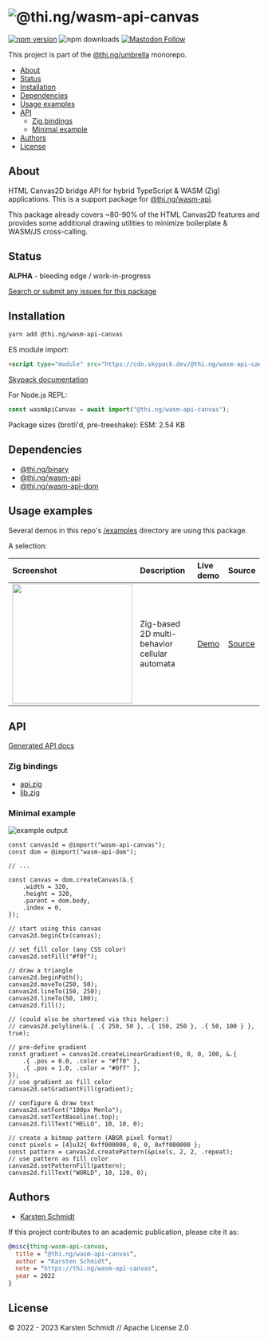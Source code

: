 <!-- This file is generated - DO NOT EDIT! -->
<!-- Please see: https://github.com/thi-ng/umbrella/blob/develop/CONTRIBUTING.md#changes-to-readme-files -->

# ![@thi.ng/wasm-api-canvas](https://media.thi.ng/umbrella/banners-20230807/thing-wasm-api-canvas.svg?27350224)

[![npm version](https://img.shields.io/npm/v/@thi.ng/wasm-api-canvas.svg)](https://www.npmjs.com/package/@thi.ng/wasm-api-canvas)
![npm downloads](https://img.shields.io/npm/dm/@thi.ng/wasm-api-canvas.svg)
[![Mastodon Follow](https://img.shields.io/mastodon/follow/109331703950160316?domain=https%3A%2F%2Fmastodon.thi.ng&style=social)](https://mastodon.thi.ng/@toxi)

This project is part of the
[@thi.ng/umbrella](https://github.com/thi-ng/umbrella/) monorepo.

- [About](#about)
- [Status](#status)
- [Installation](#installation)
- [Dependencies](#dependencies)
- [Usage examples](#usage-examples)
- [API](#api)
  - [Zig bindings](#zig-bindings)
  - [Minimal example](#minimal-example)
- [Authors](#authors)
- [License](#license)

## About

HTML Canvas2D bridge API for hybrid TypeScript & WASM (Zig) applications. This is a support package for [@thi.ng/wasm-api](https://github.com/thi-ng/umbrella/tree/develop/packages/wasm-api).

This package already covers ~80-90% of the HTML Canvas2D features and provides
some additional drawing utilities to minimize boilerplate & WASM/JS cross-calling.

## Status

**ALPHA** - bleeding edge / work-in-progress

[Search or submit any issues for this package](https://github.com/thi-ng/umbrella/issues?q=%5Bwasm-api-canvas%5D+in%3Atitle)

## Installation

```bash
yarn add @thi.ng/wasm-api-canvas
```

ES module import:

```html
<script type="module" src="https://cdn.skypack.dev/@thi.ng/wasm-api-canvas"></script>
```

[Skypack documentation](https://docs.skypack.dev/)

For Node.js REPL:

```js
const wasmApiCanvas = await import("@thi.ng/wasm-api-canvas");
```

Package sizes (brotli'd, pre-treeshake): ESM: 2.54 KB

## Dependencies

- [@thi.ng/binary](https://github.com/thi-ng/umbrella/tree/develop/packages/binary)
- [@thi.ng/wasm-api](https://github.com/thi-ng/umbrella/tree/develop/packages/wasm-api)
- [@thi.ng/wasm-api-dom](https://github.com/thi-ng/umbrella/tree/develop/packages/wasm-api-dom)

## Usage examples

Several demos in this repo's
[/examples](https://github.com/thi-ng/umbrella/tree/develop/examples)
directory are using this package.

A selection:

| Screenshot                                                                                                          | Description                                   | Live demo                                          | Source                                                                          |
|:--------------------------------------------------------------------------------------------------------------------|:----------------------------------------------|:---------------------------------------------------|:--------------------------------------------------------------------------------|
| <img src="https://raw.githubusercontent.com/thi-ng/umbrella/develop/assets/examples/zig-cellular.jpg" width="240"/> | Zig-based 2D multi-behavior cellular automata | [Demo](https://demo.thi.ng/umbrella/zig-cellular/) | [Source](https://github.com/thi-ng/umbrella/tree/develop/examples/zig-cellular) |

## API

[Generated API docs](https://docs.thi.ng/umbrella/wasm-api-canvas/)

### Zig bindings

- [api.zig](https://github.com/thi-ng/umbrella/blob/develop/packages/wasm-api-canvas/zig/api.zig)
- [lib.zig](https://github.com/thi-ng/umbrella/blob/develop/packages/wasm-api-canvas/zig/lib.zig)

### Minimal example

![example output](https://raw.githubusercontent.com/thi-ng/umbrella/develop/assets/wasm-api-canvas/readme.png)

```zig
const canvas2d = @import("wasm-api-canvas");
const dom = @import("wasm-api-dom");

// ...

const canvas = dom.createCanvas(&.{
    .width = 320,
    .height = 320,
    .parent = dom.body,
    .index = 0,
});

// start using this canvas
canvas2d.beginCtx(canvas);

// set fill color (any CSS color)
canvas2d.setFill("#f0f");

// draw a triangle
canvas2d.beginPath();
canvas2d.moveTo(250, 50);
canvas2d.lineTo(150, 250);
canvas2d.lineTo(50, 100);
canvas2d.fill();

// (could also be shortened via this helper:)
// canvas2d.polyline(&.{ .{ 250, 50 }, .{ 150, 250 }, .{ 50, 100 } }, true);

// pre-define gradient
const gradient = canvas2d.createLinearGradient(0, 0, 0, 100, &.{
    .{ .pos = 0.0, .color = "#ff0" },
    .{ .pos = 1.0, .color = "#0ff" },
});
// use gradient as fill color
canvas2d.setGradientFill(gradient);

// configure & draw text
canvas2d.setFont("100px Menlo");
canvas2d.setTextBaseline(.top);
canvas2d.fillText("HELLO", 10, 10, 0);

// create a bitmap pattern (ABGR pixel format)
const pixels = [4]u32{ 0xff000000, 0, 0, 0xff000000 };
const pattern = canvas2d.createPattern(&pixels, 2, 2, .repeat);
// use pattern as fill color
canvas2d.setPatternFill(pattern);
canvas2d.fillText("WORLD", 10, 120, 0);
```

## Authors

- [Karsten Schmidt](https://thi.ng)

If this project contributes to an academic publication, please cite it as:

```bibtex
@misc{thing-wasm-api-canvas,
  title = "@thi.ng/wasm-api-canvas",
  author = "Karsten Schmidt",
  note = "https://thi.ng/wasm-api-canvas",
  year = 2022
}
```

## License

&copy; 2022 - 2023 Karsten Schmidt // Apache License 2.0
